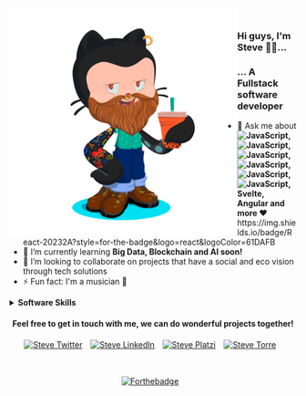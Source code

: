 <img align="left" src="https://github.com/stevecode21/stevecode21/blob/master/octocat_steve_nonbackground.png" alt="Steve" height=400px/>⠀⠀

### Hi guys, I'm Steve 🤙🏻...

<h3>... A Fullstack software developer</h3>

<ul>
  <li>💬 Ask me about <b><img src="https://img.shields.io/badge/JavaScript-F7DF1E?style=for-the-badge&logo=javascript&logoColor=black" alt="JavaScript" width="80" height="20"/>, <img src="https://img.shields.io/badge/Java-ED8B00?style=for-the-badge&logo=java&logoColor=white" alt="JavaScript" width="60" height="20"/>, <img src="https://img.shields.io/badge/TypeScript-007ACC?style=for-the-badge&logo=typescript&logoColor=white" alt="JavaScript" width="80" height="20"/>, <img src="https://img.shields.io/badge/Node.js-43853D?style=for-the-badge&logo=node.js&logoColor=white" alt="JavaScript" width="70" height="20"/>, <img src="https://img.shields.io/badge/MongoDB-4EA94B?style=for-the-badge&logo=mongodb&logoColor=white" alt="JavaScript" width="70" height="20"/>, <img src="https://img.shields.io/badge/React-20232A?style=for-the-badge&logo=react&logoColor=61DAFB" alt="JavaScript" width="60" height="20"/>, Svelte, Angular and more ❤️</b></li>
  https://img.shields.io/badge/React-20232A?style=for-the-badge&logo=react&logoColor=61DAFB
  <li>🌱 I’m currently learning <b>Big Data, Blockchain and AI soon!</b></li>
  <li>👯 I’m looking to collaborate on projects that have a social and eco vision through tech solutions</li>
  <li>⚡ Fun fact: I'm a musician 🎸
</ul>


<details>
<summary><b>Software Skills</b></summary>
  <h2 align='center'>Programming Languages</h2>
      <p align="center">
        <a href="https://developer.mozilla.org/es/docs/Web/JavaScript" target="_blank"><img src="https://cdn.icon-icons.com/icons2/2108/PNG/512/javascript_icon_130900.png" alt="JavaScript" width="40" height="40"/><a/>⠀
        <a href="https://www.typescriptlang.org/" target="_blank"><img src="https://cdn.icon-icons.com/icons2/2415/PNG/512/typescript_original_logo_icon_146317.png" alt="TypeScript" width="40" height="40"/><a/>⠀
        <a href="https://www.java.com/es/" target="_blank"><img src="https://cdn.icon-icons.com/icons2/195/PNG/256/Java_23404.png" alt="Java" width="40" height="40"/><a/>⠀
      </p>
  ⠀
  ⠀
  ⠀
  <h2 align='center'>Backend skills</h2>
    <p align="center">
      <a href="https://nodejs.org/es/" target="_blank"><img src="https://cdn.icon-icons.com/icons2/2415/PNG/512/nodejs_plain_logo_icon_146409.png" alt="NodeJS" width="40" height="40"/><a/>⠀
      <a href="https://nestjs.com/" target="_blank"><img src="https://cdn.icon-icons.com/icons2/2107/PNG/512/file_type_nestjs_icon_130355.png" alt="NestJS" width="40" height="40"/><a/>⠀
      <a href="https://expressjs.com/es/" target="_blank"><img src="https://i0.wp.com/www.artit-k.com/wp-content/uploads/2017/07/Cover-Express.js.png?resize=650%2C300" alt="ExpressJS" width="80" height="40"/><a/>⠀
      <a href="https://www.json.org/json-es.html" target="_blank"><img src="https://upload.wikimedia.org/wikipedia/commons/thumb/c/c9/JSON_vector_logo.svg/1200px-JSON_vector_logo.svg.png" alt="JSON" width="40" height="40"/><a/>⠀
        <a href="https://graphql.org/" target="_blank"><img src="https://cdn.icon-icons.com/icons2/2107/PNG/512/file_type_graphql_icon_130564.png" alt="GraphQL" width="40" height="40"/><a/>⠀
       <a href="https://developer.mozilla.org/es/docs/Glossary/API" target="_blank"><img src="https://www.univention.com/wp-content/uploads/2020/04/200416-rest-api.jpg" alt="RestAPI" width="100" height="40"/><a/>⠀
      <a href="https://firebase.google.com/" target="_blank"><img src="https://cdn.icon-icons.com/icons2/691/PNG/512/google_firebase_icon-icons.com_61475.png" alt="Firebase" width="50" height="50"/><a/>⠀
    </p>
  <h2 align='center'>Frontend web skills</h2>
      <p align="center">
        <a href="https://es.reactjs.org/" target="_blank"><img src="https://cdn.icon-icons.com/icons2/2108/PNG/512/react_icon_130845.png" alt="React" width="40" height="40"/><a/>⠀
        <a href="https://svelte.dev/" target="_blank"><img src="https://upload.wikimedia.org/wikipedia/commons/thumb/1/1b/Svelte_Logo.svg/1200px-Svelte_Logo.svg.png" alt="Svelte" width="35" height="40"/><a/>⠀
        <a href="https://www.electronjs.org/" target="_blank"><img src="https://upload.wikimedia.org/wikipedia/commons/thumb/9/91/Electron_Software_Framework_Logo.svg/1024px-Electron_Software_Framework_Logo.svg.png" alt="Electron" width="40" height="40"/><a/>⠀
        <a href="https://es.redux.js.org/" target="_blank"><img src="https://cdn.icon-icons.com/icons2/2415/PNG/512/redux_original_logo_icon_146365.png" alt="Redux" width="40" height="40"/><a/>⠀
        <a href="https://angular.io/" target="_blank"><img src="https://cdn.icon-icons.com/icons2/2108/PNG/512/angular_icon_130993.png" alt="Angular" width="40" height="40"/><a/>⠀
        <a href="https://graphql.org/" target="_blank"><img src="https://cdn.icon-icons.com/icons2/2107/PNG/512/file_type_graphql_icon_130564.png" alt="GraphQL" width="40" height="40"/><a/>⠀
        <a href="https://www.apollographql.com/" target="_blank"><img src="https://dimitr.im/static/b876b338c35d14291bff2641e50262b6/ff9b8/apollo.png" alt="Apollo" width="40" height="40"/><a/>⠀
        <a href="https://getbootstrap.com/" target="_blank"><img src="https://cdn.icon-icons.com/icons2/2415/PNG/512/bootstrap_plain_logo_icon_146619.png" alt="Bootstrap" width="40" height="40"/><a/>⠀
        <a href="https://www.w3schools.com/css/" target="_blank"><img src="https://cdn.icon-icons.com/icons2/844/PNG/512/CSS3_icon-icons.com_67069.png" alt="CSS3" width="40" height="40"/><a/>⠀
        <a href="https://nextjs.org/" target="_blank"><img src="https://cdn.icon-icons.com/icons2/2148/PNG/512/nextjs_icon_132160.png" alt="NextJS" width="40" height="40"/><a/>⠀
        <a href="https://www.gatsbyjs.com/" target="_blank"><img src="https://cdn.icon-icons.com/icons2/2107/PNG/512/file_type_gatsby_icon_130583.png" alt="GatsbyJS" width="40" height="40"/><a/>⠀
        <a href="https://webpack.js.org/" target="_blank"><img src="https://cdn.icon-icons.com/icons2/2415/PNG/512/webpack_original_logo_icon_146300.png" alt="Webpack" width="40" height="40"/><a/>⠀
        <a href="https://babeljs.io/" target="_blank"><img src="https://upload.wikimedia.org/wikipedia/commons/thumb/0/02/Babel_Logo.svg/1200px-Babel_Logo.svg.png" alt="Babel" width="80" height="40"/><a/>⠀
      </p>
  <h2 align='center'>Frontend mobile skills</h2>
      <p align="center">
        <a href="https://reactnative.dev/" target="_blank"><img src="https://cdn.icon-icons.com/icons2/2389/PNG/512/react_logo_icon_144942.png" alt="React Native" width="40" height="40"/><a/>⠀
        <a href="https://reactnavigation.org/" target="_blank"><img src="https://reactnavigation.org/img/spiro.svg" alt="React Navigation" width="40" height="40"/><a/>⠀
        <a href="https://flutter.dev/" target="_blank"><img src="https://cdn.icon-icons.com/icons2/2107/PNG/512/file_type_flutter_icon_130599.png" alt="Flutter" width="40" height="40"/><a/>⠀
        <a href="https://kotlinlang.org/" target="_blank"><img src="https://cdn.icon-icons.com/icons2/2107/PNG/512/file_type_kotlin_icon_130487.png" alt="Kotlin" width="40" height="40"/>⠀
      </p><a/>⠀
  <h2 align='center'>Databases</h2>
    <p align="center">
       <a href="https://www.mysql.com/" target="_blank"><img src="https://cdn.icon-icons.com/icons2/2415/PNG/512/mysql_original_wordmark_logo_icon_146417.png" alt="MySQL" width="40" height="40"/><a/>⠀
       <a href="https://www.mongodb.com/3" target="_blank"><img src="https://cdn.icon-icons.com/icons2/2415/PNG/512/mongodb_original_wordmark_logo_icon_146425.png" alt="MongoDB" width="40" height="40"/><a/>⠀
    </p>
</details>

<h4 align='center' class='hello'>Feel free to get in touch with me, we can do wonderful projects together!</h4>
<p align='center'>
  <a href="https://twitter.com/stevecode21" target="_blank"><img align="center" src="https://cdn.icon-icons.com/icons2/836/PNG/512/Twitter_icon-icons.com_66803.png" alt="Steve Twitter" height="20" width="20"/></a>⠀
  <a href="https://www.linkedin.com/in/johanstivenssuarez/" onclick='window.open("https://www.linkedin.com/in/johanstivenssuarez/");return false;'><img align="center" src="https://cdn.icon-icons.com/icons2/2037/PNG/512/in_linked_linkedin_media_social_icon_124259.png" alt="Steve LinkedIn" height="20" width="20" /></a>⠀
  <a href="https://platzi.com/@johanstivensuarez21/" target="_blank"><img align="center" src="https://static.platzi.com/media/blog/unnamed-8089fc33-6322-4bd3-85de-1da032257d4b.png" alt="Steve Platzi" height="20" width="20" /></a>⠀
  <a href="https://bio.torre.co/es/suarezsteve21" target="_blank"><img align="center" src="https://torre-media.s3-us-west-2.amazonaws.com/subtorres/teletrabajo/torre.png" alt="Steve Torre" height="20" width="20" /></a>⠀
</p>
⠀


<p align='center'>
  <a href="https://forthebadge.com" target="_blank"><img align="center" src="https://forthebadge.com/images/badges/made-with-crayons.svg" alt="Forthebadge"/></a>⠀
</p>


